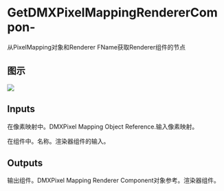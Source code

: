 # GetDMXPixelMappingRendererCompon-

从PixelMapping对象和Renderer FName获取Renderer组件的节点

## 图示

![]($-20221218-18441747.png)

## Inputs

在像素映射中。DMXPixel Mapping Object Reference.输入像素映射。

在组件中。名称。渲染器组件的输入。  

## Outputs

输出组件。DMXPixel Mapping Renderer Component对象参考。渲染器组件。
